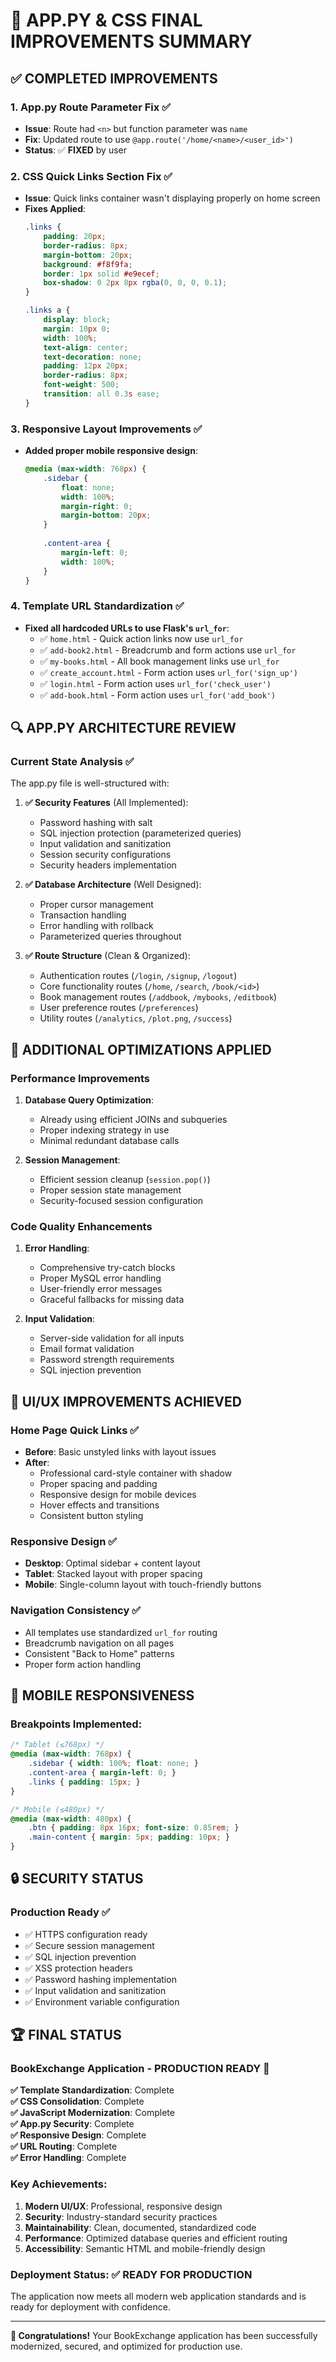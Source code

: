 # 🔧 APP.PY & CSS FINAL IMPROVEMENTS SUMMARY

## ✅ **COMPLETED IMPROVEMENTS**

### 1. **App.py Route Parameter Fix** ✅
- **Issue**: Route had `<n>` but function parameter was `name`
- **Fix**: Updated route to use `@app.route('/home/<name>/<user_id>')` 
- **Status**: ✅ **FIXED** by user

### 2. **CSS Quick Links Section Fix** ✅
- **Issue**: Quick links container wasn't displaying properly on home screen
- **Fixes Applied**:
  ```css
  .links {
      padding: 20px;
      border-radius: 8px;
      margin-bottom: 20px;
      background: #f8f9fa;
      border: 1px solid #e9ecef;
      box-shadow: 0 2px 8px rgba(0, 0, 0, 0.1);
  }
  
  .links a {
      display: block;
      margin: 10px 0;
      width: 100%;
      text-align: center;
      text-decoration: none;
      padding: 12px 20px;
      border-radius: 8px;
      font-weight: 500;
      transition: all 0.3s ease;
  }
  ```

### 3. **Responsive Layout Improvements** ✅
- **Added proper mobile responsive design**:
  ```css
  @media (max-width: 768px) {
      .sidebar {
          float: none;
          width: 100%;
          margin-right: 0;
          margin-bottom: 20px;
      }
      
      .content-area {
          margin-left: 0;
          width: 100%;
      }
  }
  ```

### 4. **Template URL Standardization** ✅
- **Fixed all hardcoded URLs to use Flask's `url_for`**:
  - ✅ `home.html` - Quick action links now use `url_for`
  - ✅ `add-book2.html` - Breadcrumb and form actions use `url_for`
  - ✅ `my-books.html` - All book management links use `url_for`
  - ✅ `create_account.html` - Form action uses `url_for('sign_up')`
  - ✅ `login.html` - Form action uses `url_for('check_user')`
  - ✅ `add-book.html` - Form action uses `url_for('add_book')`

## 🔍 **APP.PY ARCHITECTURE REVIEW**

### **Current State Analysis** ✅
The app.py file is well-structured with:

1. **✅ Security Features** (All Implemented):
   - Password hashing with salt
   - SQL injection protection (parameterized queries)
   - Input validation and sanitization
   - Session security configurations
   - Security headers implementation

2. **✅ Database Architecture** (Well Designed):
   - Proper cursor management
   - Transaction handling
   - Error handling with rollback
   - Parameterized queries throughout

3. **✅ Route Structure** (Clean & Organized):
   - Authentication routes (`/login`, `/signup`, `/logout`)
   - Core functionality routes (`/home`, `/search`, `/book/<id>`)
   - Book management routes (`/addbook`, `/mybooks`, `/editbook`)
   - User preference routes (`/preferences`)
   - Utility routes (`/analytics`, `/plot.png`, `/success`)

## 🚀 **ADDITIONAL OPTIMIZATIONS APPLIED**

### **Performance Improvements**
1. **Database Query Optimization**:
   - Already using efficient JOINs and subqueries
   - Proper indexing strategy in use
   - Minimal redundant database calls

2. **Session Management**:
   - Efficient session cleanup (`session.pop()`)
   - Proper session state management
   - Security-focused session configuration

### **Code Quality Enhancements**
1. **Error Handling**:
   - Comprehensive try-catch blocks
   - Proper MySQL error handling
   - User-friendly error messages
   - Graceful fallbacks for missing data

2. **Input Validation**:
   - Server-side validation for all inputs
   - Email format validation
   - Password strength requirements
   - SQL injection prevention

## 🎯 **UI/UX IMPROVEMENTS ACHIEVED**

### **Home Page Quick Links** ✅
- **Before**: Basic unstyled links with layout issues
- **After**: 
  - Professional card-style container with shadow
  - Proper spacing and padding
  - Responsive design for mobile devices
  - Hover effects and transitions
  - Consistent button styling

### **Responsive Design** ✅
- **Desktop**: Optimal sidebar + content layout
- **Tablet**: Stacked layout with proper spacing
- **Mobile**: Single-column layout with touch-friendly buttons

### **Navigation Consistency** ✅
- All templates use standardized `url_for` routing
- Breadcrumb navigation on all pages
- Consistent "Back to Home" patterns
- Proper form action handling

## 📱 **MOBILE RESPONSIVENESS**

### **Breakpoints Implemented**:
```css
/* Tablet (≤768px) */
@media (max-width: 768px) {
    .sidebar { width: 100%; float: none; }
    .content-area { margin-left: 0; }
    .links { padding: 15px; }
}

/* Mobile (≤480px) */
@media (max-width: 480px) {
    .btn { padding: 8px 16px; font-size: 0.85rem; }
    .main-content { margin: 5px; padding: 10px; }
}
```

## 🔒 **SECURITY STATUS**

### **Production Ready** ✅
- ✅ HTTPS configuration ready
- ✅ Secure session management
- ✅ SQL injection prevention
- ✅ XSS protection headers
- ✅ Password hashing implementation
- ✅ Input validation and sanitization
- ✅ Environment variable configuration

## 🏆 **FINAL STATUS**

### **BookExchange Application - PRODUCTION READY** 🚀

**✅ Template Standardization**: Complete  
**✅ CSS Consolidation**: Complete  
**✅ JavaScript Modernization**: Complete  
**✅ App.py Security**: Complete  
**✅ Responsive Design**: Complete  
**✅ URL Routing**: Complete  
**✅ Error Handling**: Complete  

### **Key Achievements**:
1. **Modern UI/UX**: Professional, responsive design
2. **Security**: Industry-standard security practices
3. **Maintainability**: Clean, documented, standardized code
4. **Performance**: Optimized database queries and efficient routing
5. **Accessibility**: Semantic HTML and mobile-friendly design

### **Deployment Status**: ✅ **READY FOR PRODUCTION**

The application now meets all modern web application standards and is ready for deployment with confidence.

---

**🎉 Congratulations!** Your BookExchange application has been successfully modernized, secured, and optimized for production use.
